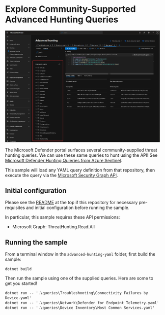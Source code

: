 # Explore Community-Supported Advanced Hunting Queries

![Community Queries](..\docs\images\community-queries.png)

The Microsoft Defender portal surfaces several community-supplied threat hunting queries. We can use these same queries to
hunt using the API! See [Microsoft Defender Hunting Quieries from Azure Sentinel](https://github.com/Azure/Azure-Sentinel/tree/master/Hunting%20Queries/Microsoft%20365%20Defender).

This sample will load any YAML query definition from that repository, then execute the query via the [Microsoft Security Graph API](https://learn.microsoft.com/en-us/graph/security-concept-overview).

## Initial configuration

Please see the [README](../README.md) at the top if this repository for necessary pre-requisites 
and initial configuration before running the sample.

In particular, this sample requires these API permissions:

* Microsoft Graph: ThreatHunting.Read.All

## Running the sample

From a terminal window in the `advanced-hunting-yaml` folder, first build the sample:

```dotnetcli
dotnet build
```

Then run the sample using one of the supplied queries. Here are some to get you started!

```dotnetcli
dotnet run -- '.\queries\Troubleshooting\Connectivity Failures by Device.yaml'
dotnet run -- '.\queries\Network\Defender for Endpoint Telemetry.yaml'
dotnet run -- '.\queries\Device Inventory\Most Common Services.yaml'
```
